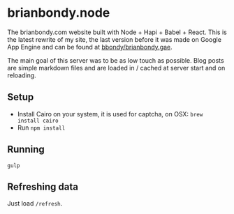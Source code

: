 # brianbondy.node

The brianbondy.com website built with Node + Hapi + Babel + React.
This is the latest rewrite of my site, the last version before it was made on Google App Engine and can be found at [bbondy/brianbondy.gae](http://github.com/bbondy/brianbondy.gae).

The main goal of this server was to be as low touch as possible.  Blog posts are simple markdown files and are loaded in / cached at server start and on reloading.

## Setup

- Install Cairo on your system, it is used for captcha, on OSX: `brew install cairo`
- Run `npm install`

## Running

    gulp


## Refreshing data

Just load `/refresh`.
